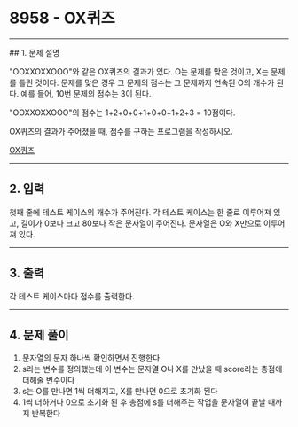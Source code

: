 # 8958 -  OX퀴즈

<hr/>
## 1. 문제 설명

"OOXXOXXOOO"와 같은 OX퀴즈의 결과가 있다. O는 문제를 맞은 것이고, X는 문제를 틀린 것이다. 문제를 맞은 경우 그 문제의 점수는 그 문제까지 연속된 O의 개수가 된다. 예를 들어, 10번 문제의 점수는 3이 된다.

"OOXXOXXOOO"의 점수는 1+2+0+0+1+0+0+1+2+3 = 10점이다.

OX퀴즈의 결과가 주어졌을 때, 점수를 구하는 프로그램을 작성하시오.

[OX퀴즈](<https://www.acmicpc.net/problem/8958>)

------

## 2. 입력

첫째 줄에 테스트 케이스의 개수가 주어진다. 각 테스트 케이스는 한 줄로 이루어져 있고, 길이가 0보다 크고 80보다 작은 문자열이 주어진다. 문자열은 O와 X만으로 이루어져 있다.

------

## 3. 출력

각 테스트 케이스마다 점수를 출력한다.

------

## 4. 문제 풀이

1. 문자열의 문자 하나씩 확인하면서 진행한다
2. s라는 변수를 정의했는데 이 변수는 문자열 O나 X를 만났을 때 score라는 총점에 더해줄 변수이다
3. s는 O를 만나면 1씩 더해지고, X를 만나면 0으로 초기화 된다
4. 1씩 더하거나 0으로 초기화 된 후 총점에 s를 더해주는 작업을 문자열이 끝날 때까지 반복한다